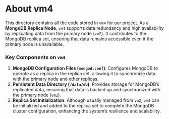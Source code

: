 # About vm4

This directory contains all the code stored in `vm4` for our project. As a **MongoDB Replica Node**, `vm4` supports data redundancy and high availability by replicating data from the primary node (`vm2`). It contributes to the MongoDB replica set, ensuring that data remains accessible even if the primary node is unavailable.

### Key Components on `vm4`

1. **MongoDB Configuration Files (`mongod.conf`)**: Configures MongoDB to operate as a replica in the replica set, allowing it to synchronize data with the primary node and other replicas.
2. **Persistent Data Directory (`/data/db`)**: Provides storage for MongoDB’s replicated data, ensuring that data is backed up and synchronized with the primary node (`vm2`).
3. **Replica Set Initialization**: Although usually managed from `vm2`, `vm4` can be initialized and added to the replica set to complete the MongoDB cluster configuration, enhancing the system’s resilience and scalability.
